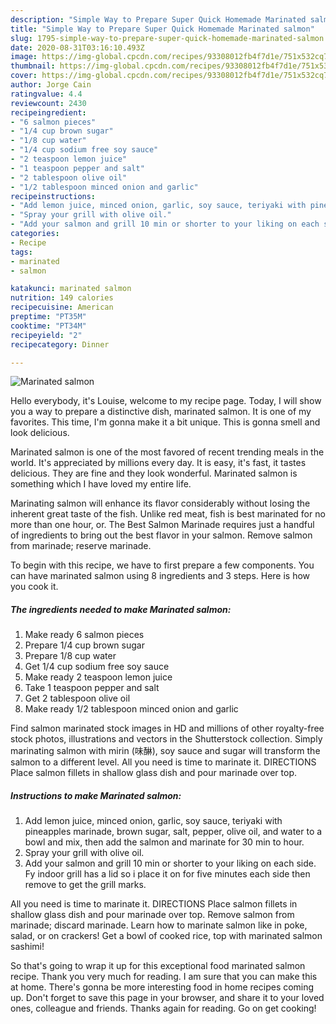 ```yaml
---
description: "Simple Way to Prepare Super Quick Homemade Marinated salmon"
title: "Simple Way to Prepare Super Quick Homemade Marinated salmon"
slug: 1795-simple-way-to-prepare-super-quick-homemade-marinated-salmon
date: 2020-08-31T03:16:10.493Z
image: https://img-global.cpcdn.com/recipes/93308012fb4f7d1e/751x532cq70/marinated-salmon-recipe-main-photo.jpg
thumbnail: https://img-global.cpcdn.com/recipes/93308012fb4f7d1e/751x532cq70/marinated-salmon-recipe-main-photo.jpg
cover: https://img-global.cpcdn.com/recipes/93308012fb4f7d1e/751x532cq70/marinated-salmon-recipe-main-photo.jpg
author: Jorge Cain
ratingvalue: 4.4
reviewcount: 2430
recipeingredient:
- "6 salmon pieces"
- "1/4 cup brown sugar"
- "1/8 cup water"
- "1/4 cup sodium free soy sauce"
- "2 teaspoon lemon juice"
- "1 teaspoon pepper and salt"
- "2 tablespoon olive oil"
- "1/2 tablespoon minced onion and garlic"
recipeinstructions:
- "Add lemon juice, minced onion, garlic, soy sauce, teriyaki with pineapples marinade, brown sugar, salt, pepper, olive oil, and water to a bowl and mix, then add the salmon and marinate for 30 min to hour."
- "Spray your grill with olive oil."
- "Add your salmon and grill 10 min or shorter to your liking on each side. Fy indoor grill has a lid so i place it on for five minutes each side then remove to get the grill marks."
categories:
- Recipe
tags:
- marinated
- salmon

katakunci: marinated salmon 
nutrition: 149 calories
recipecuisine: American
preptime: "PT35M"
cooktime: "PT34M"
recipeyield: "2"
recipecategory: Dinner

---
```



![Marinated salmon](https://img-global.cpcdn.com/recipes/93308012fb4f7d1e/751x532cq70/marinated-salmon-recipe-main-photo.jpg)

Hello everybody, it's Louise, welcome to my recipe page. Today, I will show you a way to prepare a distinctive dish, marinated salmon. It is one of my favorites. This time, I'm gonna make it a bit unique. This is gonna smell and look delicious.

Marinated salmon is one of the most favored of recent trending meals in the world. It's appreciated by millions every day. It is easy, it's fast, it tastes delicious. They are fine and they look wonderful. Marinated salmon is something which I have loved my entire life.

Marinating salmon will enhance its flavor considerably without losing the inherent great taste of the fish. Unlike red meat, fish is best marinated for no more than one hour, or. The Best Salmon Marinade requires just a handful of ingredients to bring out the best flavor in your salmon. Remove salmon from marinade; reserve marinade.


To begin with this recipe, we have to first prepare a few components. You can have marinated salmon using 8 ingredients and 3 steps. Here is how you cook it.

<!--inarticleads1-->

##### The ingredients needed to make Marinated salmon:

1. Make ready 6 salmon pieces
1. Prepare 1/4 cup brown sugar
1. Prepare 1/8 cup water
1. Get 1/4 cup sodium free soy sauce
1. Make ready 2 teaspoon lemon juice
1. Take 1 teaspoon pepper and salt
1. Get 2 tablespoon olive oil
1. Make ready 1/2 tablespoon minced onion and garlic


Find salmon marinated stock images in HD and millions of other royalty-free stock photos, illustrations and vectors in the Shutterstock collection. Simply marinating salmon with mirin (味醂), soy sauce and sugar will transform the salmon to a different level. All you need is time to marinate it. DIRECTIONS Place salmon fillets in shallow glass dish and pour marinade over top. 

<!--inarticleads2-->

##### Instructions to make Marinated salmon:

1. Add lemon juice, minced onion, garlic, soy sauce, teriyaki with pineapples marinade, brown sugar, salt, pepper, olive oil, and water to a bowl and mix, then add the salmon and marinate for 30 min to hour.
1. Spray your grill with olive oil.
1. Add your salmon and grill 10 min or shorter to your liking on each side. Fy indoor grill has a lid so i place it on for five minutes each side then remove to get the grill marks.


All you need is time to marinate it. DIRECTIONS Place salmon fillets in shallow glass dish and pour marinade over top. Remove salmon from marinade; discard marinade. Learn how to marinate salmon like in poke, salad, or on crackers! Get a bowl of cooked rice, top with marinated salmon sashimi! 

So that's going to wrap it up for this exceptional food marinated salmon recipe. Thank you very much for reading. I am sure that you can make this at home. There's gonna be more interesting food in home recipes coming up. Don't forget to save this page in your browser, and share it to your loved ones, colleague and friends. Thanks again for reading. Go on get cooking!
